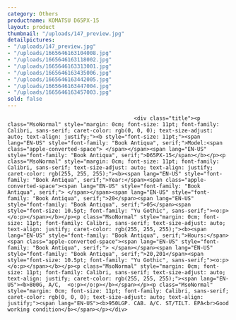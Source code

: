 ```yaml
---
category: Others
productname: KOMATSU D65PX-15
layout: product
thumbnail: "/uploads/147_preview.jpg"
detailpictures:
- "/uploads/147_preview.jpg"
- "/uploads/1665646163104008.jpg"
- "/uploads/1665646163118002.jpg"
- "/uploads/1665646163313001.jpg"
- "/uploads/1665646163435006.jpg"
- "/uploads/1665646163442005.jpg"
- "/uploads/1665646163447004.jpg"
- "/uploads/1665646163457003.jpg"
sold: false
---
```


                                            <div class="title"><p class="MsoNormal" style="margin: 0cm; font-size: 11pt; font-family: Calibri, sans-serif; caret-color: rgb(0, 0, 0); text-size-adjust: auto; text-align: justify;"><b style="font-size: 11pt;"><span lang="EN-US" style="font-family: "Book Antiqua", serif;">Model:<span class="apple-converted-space"> </span></span><span lang="EN-US" style="font-family: "Book Antiqua", serif;">D65PX-15</span></b></p><p class="MsoNormal" style="margin: 0cm; font-size: 11pt; font-family: Calibri, sans-serif; text-size-adjust: auto; text-align: justify; caret-color: rgb(255, 255, 255);"><b><span lang="EN-US" style="font-family: "Book Antiqua", serif;">Year:</span><span class="apple-converted-space"><span lang="EN-US" style="font-family: "Book Antiqua", serif;"> </span></span><span lang="EN-US" style="font-family: "Book Antiqua", serif;">20</span><span lang="EN-US" style="font-family: "Book Antiqua", serif;">05</span><span style="font-size: 10.5pt; font-family: "Yu Gothic", sans-serif;"><o:p></o:p></span></b></p><p class="MsoNormal" style="margin: 0cm; font-size: 11pt; font-family: Calibri, sans-serif; text-size-adjust: auto; text-align: justify; caret-color: rgb(255, 255, 255);"><b><span lang="EN-US" style="font-family: "Book Antiqua", serif;">Hours:</span><span class="apple-converted-space"><span lang="EN-US" style="font-family: "Book Antiqua", serif;"> </span></span><span lang="EN-US" style="font-family: "Book Antiqua", serif;">20,201</span><span style="font-size: 10.5pt; font-family: "Yu Gothic", sans-serif;"><o:p></o:p></span></b></p><p class="MsoNormal" style="margin: 0cm; font-size: 11pt; font-family: Calibri, sans-serif; text-size-adjust: auto; text-align: justify; caret-color: rgb(255, 255, 255);"><span lang="EN-US"><b>800G, A/C,  <o:p></o:p></b></span></p><p class="MsoNormal" style="margin: 0cm; font-size: 11pt; font-family: Calibri, sans-serif; caret-color: rgb(0, 0, 0); text-size-adjust: auto; text-align: justify;"><span lang="EN-US"><b>950LGP. CAB. A/C. ST/TILT. EPA<br>Good working condition</b></span></p></div>

